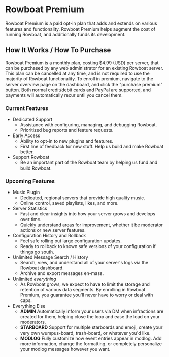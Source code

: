 # Rowboat Premium

Rowboat Premium is a paid opt-in plan that adds and extends on various features and functionality. Rowboat Premium helps augment the cost of running Rowboat, and additionally funds its development.

## How It Works / How To Purchase

Rowboat Premium is a monthly plan, costing $4.99 (USD) per server, that can be purchased by any web administrator for an existing Rowboat server. This plan can be cancelled at any time, and is not required to use the majority of Rowboat functionality. To enroll in premium, navigate to the server overview page on the dashboard, and click the "purchase premium" button. Both normal credit/debit cards and PayPal are supported, and payments will automatically recur until you cancel them.

### Current Features

- Dedicated Support
  - Assistance with configuring, managing, and debugging Rowboat.
  - Prioritized bug reports and feature requests.
- Early Access
  - Ability to opt-in to new plugins and features.
  - First line of feedback for new stuff. Help us build and make Rowboat better.
- Support Rowboat
  - Be an important part of the Rowboat team by helping us fund and build Rowboat.

### Upcoming Features

- Music Plugin
  - Dedicated, regional servers that provide high quality music.
  - Online control, saved playlists, likes, and more.
- Server Statistics
  - Fast and clear insights into how your server grows and develops over time.
  - Quickly understand areas for improvement, whether it be moderator actions or new server features.
- Configuration History and Rollback
  - Feel safe rolling out large configuration updates.
  - Ready to rollback to known safe versions of your configuration if things go south.
- Unlimited Message Search / History
  - Search, view, and understand all of your server's logs via the Rowboat dashboard.
  - Archive and export messages en-mass.
- Unlimited _everything_
  - As Rowboat grows, we expect to have to limit the storage and retention of various data segments. By enrolling in Rowboat Premium, you guarantee you'll never have to worry or deal with caps.
- Everything Else
  - **ADMIN** Automatically inform your users via DM when infractions are created for them, helping close the loop and ease the load on your moderators.
  - **STARBOARD** Support for multiple starboards and emoji, create your very own wumpus-board, trash-board, or whatever you'd like.
  - **MODLOG** Fully customize how event entries appear in modlog. Add more information, change the formatting, or completely personalize your modlog messages however you want.
